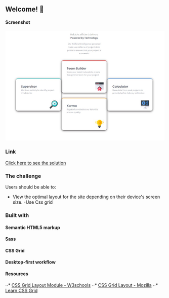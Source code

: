 

## Welcome! 👋


#### Screenshot

![](./screenshot.jpg)

### Link
[Click here to see the solution ](https://na-r-84.github.io/four-card-feature-section/)

### The challenge

Users should be able to:

- View the optimal layout for the site depending on their device's screen size.
-Use Css grid

### Built with
#### Semantic HTML5 markup
#### Sass
#### CSS Grid
#### Desktop-first workflow

#### Resources
⋅⋅* [CSS Grid Layout Module - W3schools](https://www.w3schools.com/css/css_grid.asp)
⋅⋅* [CSS Grid Layout - Mozilla](https://www.w3schools.com/css/css_grid.asp)
⋅⋅* [Learn CSS Grid](https://learncssgrid.com/)


